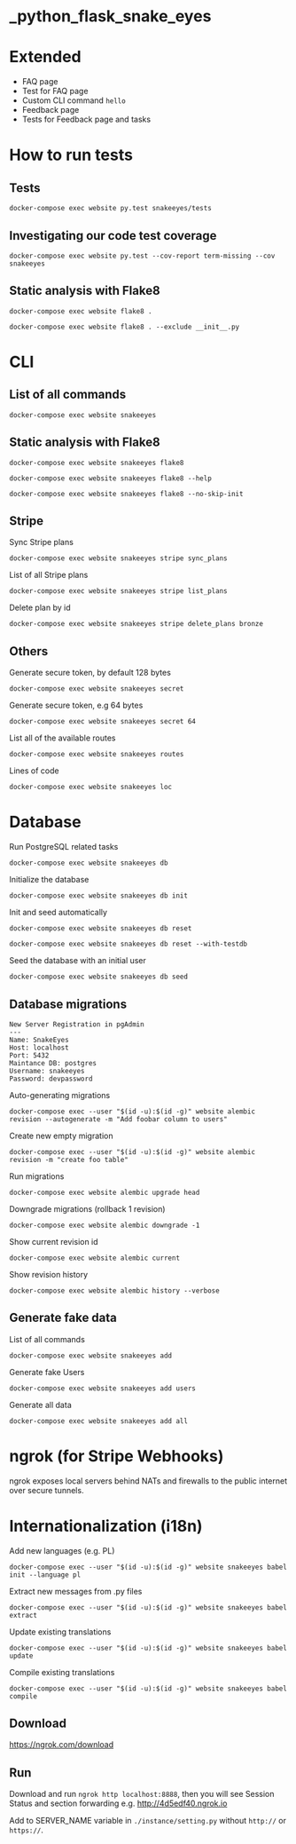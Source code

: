 # _python_flask_snake_eyes

# Extended

* FAQ page
* Test for FAQ page
* Custom CLI command `hello`
* Feedback page
* Tests for Feedback page and tasks

# How to run tests

## Tests
`docker-compose exec website py.test snakeeyes/tests`

## Investigating our code test coverage
`docker-compose exec website py.test --cov-report term-missing --cov snakeeyes`

## Static analysis with Flake8

`docker-compose exec website flake8 .`

`docker-compose exec website flake8 . --exclude __init__.py`

# CLI

## List of all commands

`docker-compose exec website snakeeyes`

## Static analysis with Flake8

`docker-compose exec website snakeeyes flake8`

`docker-compose exec website snakeeyes flake8 --help`

`docker-compose exec website snakeeyes flake8 --no-skip-init`

## Stripe

Sync Stripe plans

`docker-compose exec website snakeeyes stripe sync_plans`

List of all Stripe plans

`docker-compose exec website snakeeyes stripe list_plans`

Delete plan by id

`docker-compose exec website snakeeyes stripe delete_plans bronze`

## Others

Generate secure token, by default 128 bytes

`docker-compose exec website snakeeyes secret`

Generate secure token, e.g 64 bytes

`docker-compose exec website snakeeyes secret 64`

List all of the available routes

`docker-compose exec website snakeeyes routes`

Lines of code

`docker-compose exec website snakeeyes loc`

# Database

Run PostgreSQL related tasks

`docker-compose exec website snakeeyes db`

Initialize the database

`docker-compose exec website snakeeyes db init`

Init and seed automatically 

`docker-compose exec website snakeeyes db reset`

`docker-compose exec website snakeeyes db reset --with-testdb`

Seed the database with an initial user

`docker-compose exec website snakeeyes db seed`

## Database migrations

```
New Server Registration in pgAdmin
---
Name: SnakeEyes
Host: localhost
Port: 5432
Maintance DB: postgres
Username: snakeeyes
Password: devpassword
```

Auto-generating migrations

`docker-compose exec --user "$(id -u):$(id -g)" website alembic revision --autogenerate -m "Add foobar column to users"`

Create new empty migration

`docker-compose exec --user "$(id -u):$(id -g)" website alembic revision -m "create foo table"`

Run migrations

`docker-compose exec website alembic upgrade head`

Downgrade migrations (rollback 1 revision)

`docker-compose exec website alembic downgrade -1`

Show current revision id

`docker-compose exec website alembic current`

Show revision history

`docker-compose exec website alembic history --verbose`

## Generate fake data

List of all commands 

`docker-compose exec website snakeeyes add`

Generate fake Users

`docker-compose exec website snakeeyes add users`

Generate all data

`docker-compose exec website snakeeyes add all`

# ngrok (for Stripe Webhooks)

ngrok exposes local servers behind NATs and firewalls to the public internet over secure tunnels.

# Internationalization (i18n)

Add new languages (e.g. PL)

`docker-compose exec --user "$(id -u):$(id -g)" website snakeeyes babel init --language pl`

Extract new messages from .py files 

`docker-compose exec --user "$(id -u):$(id -g)" website snakeeyes babel extract`

Update existing translations

`docker-compose exec --user "$(id -u):$(id -g)" website snakeeyes babel update`

Compile existing translations

`docker-compose exec --user "$(id -u):$(id -g)" website snakeeyes babel compile`

## Download 

https://ngrok.com/download

## Run

Download and run `ngrok http localhost:8888`, then you will see Session Status and section forwarding e.g. http://4d5edf40.ngrok.io

Add to SERVER_NAME variable in `./instance/setting.py` without `http://` or `https://`.
